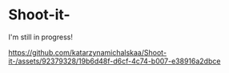 # Shoot-it-

I'm still in progress!

https://github.com/katarzynamichalskaa/Shoot-it-/assets/92379328/19b6d48f-d6cf-4c74-b007-e38916a2dbce


